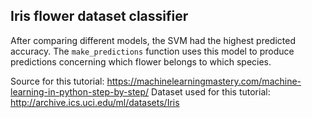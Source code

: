 ## Iris flower dataset classifier

After comparing different models, the SVM had the highest predicted accuracy.
The `make_predictions` function uses this model to produce predictions concerning which flower belongs to which species.

Source for this tutorial: https://machinelearningmastery.com/machine-learning-in-python-step-by-step/
Dataset used for this tutorial: http://archive.ics.uci.edu/ml/datasets/Iris